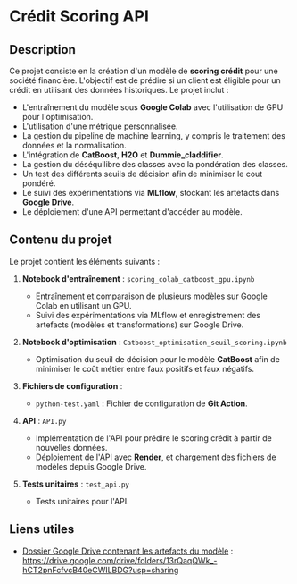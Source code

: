 # Crédit Scoring API

## Description

Ce projet consiste en la création d'un modèle de **scoring crédit** pour une société financière. L'objectif est de prédire si un client est éligible pour un crédit en utilisant des données historiques. Le projet inclut :

- L'entraînement du modèle sous **Google Colab** avec l'utilisation de GPU pour l'optimisation.
- L'utilisation d'une métrique personnalisée.
- La gestion du pipeline de machine learning, y compris le traitement des données et la normalisation.
- L'intégration de **CatBoost**, **H2O** et **Dummie_claddifier**.
- La gestion du déséquilibre des classes avec  la pondération des classes.
- Un test des différents seuils de décision afin de minimiser le cout pondéré.
- Le suivi des expérimentations via **MLflow**, stockant les artefacts dans **Google Drive**.
- Le déploiement d'une API permettant d'accéder au modèle.

## Contenu du projet

Le projet contient les éléments suivants :

1. **Notebook d'entraînement** : `scoring_colab_catboost_gpu.ipynb`
   - Entraînement et comparaison de plusieurs modèles sur Google Colab en utilisant un GPU.
   - Suivi des expérimentations via MLflow et enregistrement des artefacts (modèles et transformations) sur Google Drive.

2. **Notebook d'optimisation** : `Catboost_optimisation_seuil_scoring.ipynb`
   - Optimisation du seuil de décision pour le modèle **CatBoost** afin de minimiser le coût métier entre faux positifs et faux négatifs.

3. **Fichiers de configuration** :
   - `python-test.yaml` : Fichier de configuration de **Git Action**.

4. **API** : `API.py`
   - Implémentation de l'API pour prédire le scoring crédit à partir de nouvelles données.
   - Déploiement de l'API avec **Render**, et chargement des fichiers de modèles depuis Google Drive.

5. **Tests unitaires** : `test_api.py`
   - Tests unitaires pour l'API.

## Liens utiles

- [Dossier Google Drive contenant les artefacts du modèle](hhttps://drive.google.com/drive/folders/13rQaqQWk_-hCT2pnFcfvcB40eCWILBDG?usp=sharing) : https://drive.google.com/drive/folders/13rQaqQWk_-hCT2pnFcfvcB40eCWILBDG?usp=sharing




